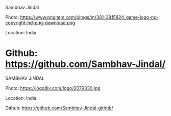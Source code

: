 
Sambhav Jindal

Photo: https://www.pngitem.com/pimgs/m/381-3815824_game-logo-no-copyright-hd-png-download.png

Location: India

Github: https://github.com/Sambhav-Jindal/
=======
SAMBHAV JINDAL

Photo: https://logodix.com/logo/2079330.jpg

Location: India

Github: https://github.com/Sambhav-Jindal-github/
